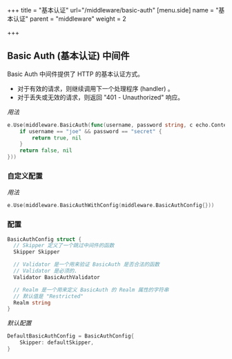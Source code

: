 +++
title = "基本认证"
url="/middleware/basic-auth"
[menu.side]
  name = "基本认证"
  parent = "middleware"
  weight = 2

+++

## Basic Auth (基本认证) 中间件

Basic Auth 中间件提供了 HTTP 的基本认证方式。

- 对于有效的请求，则继续调用下一个处理程序 (handler) 。
- 对于丢失或无效的请求，则返回 "401 - Unauthorized" 响应。

*用法*

```go
e.Use(middleware.BasicAuth(func(username, password string, c echo.Context) (bool, error) {
	if username == "joe" && password == "secret" {
		return true, nil
	}
	return false, nil
}))
```

### 自定义配置

*用法*

```go
e.Use(middleware.BasicAuthWithConfig(middleware.BasicAuthConfig{}))
```

### 配置

```go
BasicAuthConfig struct {
  // Skipper 定义了一个跳过中间件的函数
  Skipper Skipper

  // Validator 是一个用来验证 BasicAuth 是否合法的函数
  // Validator 是必须的.
  Validator BasicAuthValidator

  // Realm 是一个用来定义 BasicAuth 的 Realm 属性的字符串
  // 默认值是 "Restricted"
  Realm string
}
```

*默认配置*

```go
DefaultBasicAuthConfig = BasicAuthConfig{
	Skipper: defaultSkipper,
}
```

